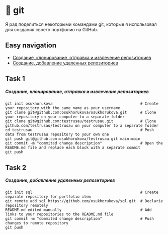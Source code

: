 # 📌 git

Я рад поделиться некоторыми командами git, которые я использовал для создания своего портфолио на GitHub. 

## Easy navigation

- [Создание, клонирование, отправка и извлечение репозиториев](#task-1)
- [Создание, добавление удаленных репозиториев](#task-2)

## Task 1

##### Создание, клонирование, отправка и извлечение репозиториев  
```git
git init osukhorukova                                       # Create your repository with the same name as your username 
git clone git@github.com:osukhorukova/osukhorukova.git      # Clone your repository on your computer to a separate folder
git clone git@github.com:testrusau/testrusau.git            # Clone github.com/testrusau/testrusau on your computer to a separate folder
cd testrusau                                                # Push data from testrusau repository to your own one 
git push git@github.com:osukhorukova/testrusau.git main:main
git commit -m "commited change description"                 # Open the README.md file and replace each block with a separate commit 
git push 

```
## Task 2

##### Создание, добавление удаленных репозиториев  
```git
git init sql                                                # Create separate repository for portfolio item 
git remote add sql https://github.com/osukhorukova/sql.git  # Declarie repository remotely 
README.md edited manually                                   # Add links to your repositories to the README.md file
git commit -m "commited change description"                 # Push changes to remote repository
git push                                                     




```